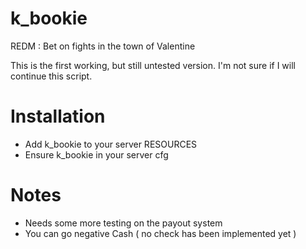 # k_bookie
REDM : Bet on fights in the town of Valentine

This is the first working, but still untested version. I'm not sure if I will continue this script.

# Installation
- Add k_bookie to your server RESOURCES
- Ensure k_bookie in your server cfg

# Notes
- Needs some more testing on the payout system
- You can go negative Cash ( no check has been implemented yet )
